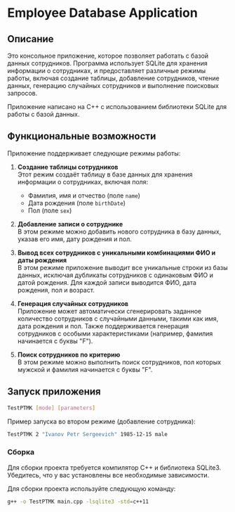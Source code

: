 # Employee Database Application

## Описание

Это консольное приложение, которое позволяет работать с базой данных сотрудников. Программа использует SQLite для хранения информации о сотрудниках, и предоставляет различные режимы работы, включая создание таблицы, добавление сотрудников, чтение данных, генерацию случайных сотрудников и выполнение поисковых запросов.

Приложение написано на C++ с использованием библиотеки SQLite для работы с базой данных.

## Функциональные возможности

Приложение поддерживает следующие режимы работы:

1. **Создание таблицы сотрудников**  
   Этот режим создаёт таблицу в базе данных для хранения информации о сотрудниках, включая поля:
   - Фамилия, имя и отчество (поле `name`)
   - Дата рождения (поле `birthDate`)
   - Пол (поле `sex`)

2. **Добавление записи о сотруднике**  
   В этом режиме можно добавить нового сотрудника в базу данных, указав его имя, дату рождения и пол.

3. **Вывод всех сотрудников с уникальными комбинациями ФИО и даты рождения**  
   В этом режиме приложение выводит все уникальные строки из базы данных, исключая дубликаты сотрудников с одинаковым ФИО и датой рождения. Для каждой записи выводится ФИО, дата рождения, пол и возраст.

4. **Генерация случайных сотрудников**  
   Приложение может автоматически сгенерировать заданное количество сотрудников с случайными данными, такими как имя, дата рождения и пол. Также поддерживается генерация сотрудников с особыми характеристиками (например, фамилия начинается с буквы "F").

5. **Поиск сотрудников по критерию**  
   В этом режиме можно выполнить поиск сотрудников, пол которых мужской и фамилия начинается с буквы "F".

## Запуск приложения

```bash
TestPTMK [mode] [parameters]
```
Пример запуска во втором режиме (добавление сотрудника):
```bash
TestPTMK 2 "Ivanov Petr Sergeevich" 1985-12-15 male
```
### Сборка

Для сборки проекта требуется компилятор C++ и библиотека SQLite3. Убедитесь, что у вас установлены все необходимые зависимости.

Для сборки проекта используйте следующую команду:

```bash
g++ -o TestPTMK main.cpp -lsqlite3 -std=c++11
